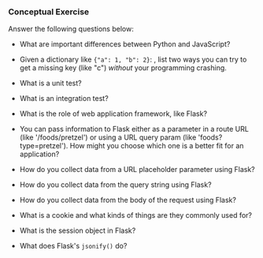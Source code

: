 ### Conceptual Exercise

Answer the following questions below:

- What are important differences between Python and JavaScript?
  <!-- Python is used for backend data analysis, and runs on the server.  -->
  <!-- JavaScript is used for user handling and DOM manipulation -->

- Given a dictionary like `{"a": 1, "b": 2}`: , list two ways you
  can try to get a missing key (like "c") _without_ your programming
  crashing.
  <!-- d.get('c', default_value) -->
  <!-- if 'c' in d: value = dict['c'] -->

- What is a unit test?
<!-- testing functionality for singular functions -->

- What is an integration test?
<!-- testing the flow of functions when working together -->

- What is the role of web application framework, like Flask?
<!-- serves as a web framework, routing the client to different pages, and data flow -->

- You can pass information to Flask either as a parameter in a route URL
  (like '/foods/pretzel') or using a URL query param (like
  'foods?type=pretzel'). How might you choose which one is a better fit
  for an application?
  <!-- route URL: for getting to important and specific data -->
  <!-- URL query param: used when toggling optional filters -->

- How do you collect data from a URL placeholder parameter using Flask?
  <!-- @app.route('/home/<param>') -->
  <!-- return f"Hello there, <param>!" -->

- How do you collect data from the query string using Flask?
  <!-- request.args.get('key') -->

- How do you collect data from the body of the request using Flask?
  <!-- request.form() -->
  <!-- request.json() -->

- What is a cookie and what kinds of things are they commonly used for?
  <!-- a cookie is a small amount of data that is stored on user's device.  -->
  <!-- usually used for logged in info and filter preferences -->

- What is the session object in Flask?
<!-- it stores user-specific data through requests -->

- What does Flask's `jsonify()` do?
<!-- converts Python dictionaries into JSON responses -->
